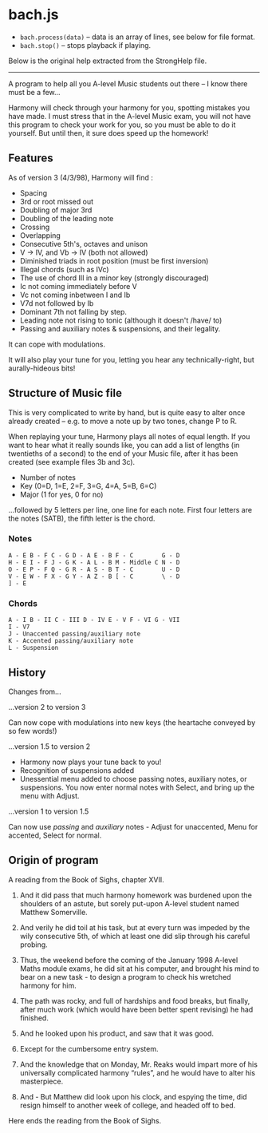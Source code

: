 # bach.js

* `bach.process(data)` – data is an array of lines, see below for file format.
* `bach.stop()` – stops playback if playing.

Below is the original help extracted from the StrongHelp file.

---

A program to help all you A-level Music students out there – I know there must
be a few...

Harmony will check through your harmony for you, spotting mistakes you have
made. I must stress that in the A-level Music exam, you will not have this
program to check your work for you, so you must be able to do it yourself. But
until then, it sure does speed up the homework!

## Features

As of version 3 (4/3/98), Harmony will find :

* Spacing
* 3rd or root missed out
* Doubling of major 3rd
* Doubling of the leading note
* Crossing
* Overlapping
* Consecutive 5th's, octaves and unison
* V -> IV, and Vb -> IV (both not allowed)
* Diminished triads in root position (must be first inversion)
* Illegal chords (such as IVc)
* The use of chord III in a minor key (strongly discouraged)
* Ic not coming immediately before V
* Vc not coming inbetween I and Ib
* V7d not followed by Ib
* Dominant 7th not falling by step.
* Leading note not rising to tonic (although it doesn't /have/ to)
* Passing and auxiliary notes & suspensions, and their legality.

It can cope with modulations.

It will also play your tune for you, letting you hear any technically-right, but aurally-hideous bits!

## Structure of Music file

This is very complicated to write by hand, but is quite easy to alter once
already created – e.g. to move a note up by two tones, change P to R.

When replaying your tune, Harmony plays all notes of equal length. If you want
to hear what it really sounds like, you can add a list of lengths (in
twentieths of a second) to the end of your Music file, after it has been
created (see example files 3b and 3c).

* Number of notes
* Key (0=D, 1=E, 2=F, 3=G, 4=A, 5=B, 6=C)
* Major (1 for yes, 0 for no)

...followed by 5 letters per line, one line for each note. First four letters
are the notes (SATB), the fifth letter is the chord.

### Notes

```
A - E B - F C - G D - A E - B F - C        G - D
H - E I - F J - G K - A L - B M - Middle C N - D
O - E P - F Q - G R - A S - B T - C        U - D
V - E W - F X - G Y - A Z - B [ - C        \ - D
] - E
```

### Chords

```
A - I B - II C - III D - IV E - V F - VI G - VII
I - V7
J - Unaccented passing/auxiliary note
K - Accented passing/auxiliary note
L - Suspension
```

## History

Changes from...

...version 2 to version 3

Can now cope with modulations into new keys (the heartache conveyed by so few words!)

...version 1.5 to version 2

* Harmony now plays your tune back to you!
* Recognition of suspensions added
* Unessential menu added to choose passing notes, auxiliary notes, or suspensions. You now enter normal notes with Select, and bring up the menu with Adjust.

...version 1 to version 1.5

Can now use *passing* and *auxiliary* notes - Adjust for unaccented, Menu for accented, Select for normal.

## Origin of program

A reading from the Book of Sighs, chapter XVII.

1. And it did pass that much harmony homework was burdened upon the shoulders
   of an astute, but sorely put-upon A-level student named Matthew Somerville.

2. And verily he did toil at his task, but at every turn was impeded by the
   wily consecutive 5th, of which at least one did slip through his careful
   probing.

3. Thus, the weekend before the coming of the January 1998 A-level Maths module
   exams, he did sit at his computer, and brought his mind to bear on a new
   task - to design a program to check his wretched harmony for him.

4. The path was rocky, and full of hardships and food breaks, but finally,
   after much work (which would have been better spent revising) he had
   finished.

5. And he looked upon his product, and saw that it was good.

6. Except for the cumbersome entry system.

7. And the knowledge that on Monday, Mr. Reaks would impart more of his
   universally complicated harmony “rules”, and he would have to alter
   his masterpiece.

8. And - But Matthew did look upon his clock, and espying the time, did resign
   himself to another week of college, and headed off to bed.

Here ends the reading from the Book of Sighs.
